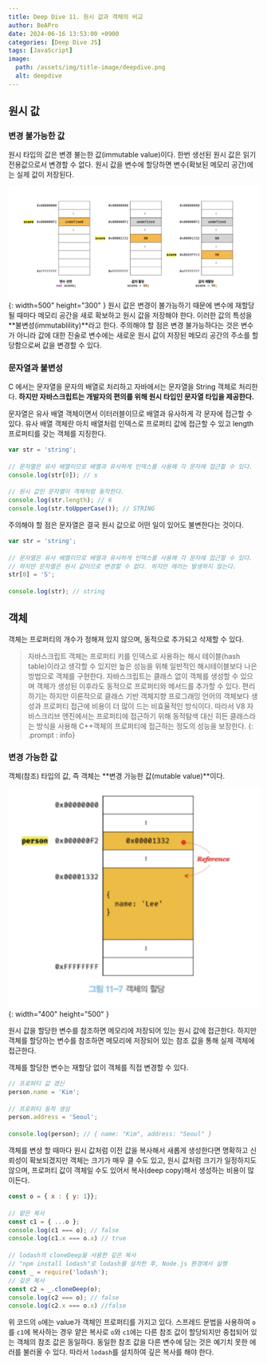 ```yaml
---
title: Deep Dive 11. 원시 값과 객체의 비교
author: BeAPro
date: 2024-06-16 13:53:00 +0900
categories: [Deep Dive JS]
tags: [JavaScript]
image:
  path: /assets/img/title-image/deepdive.png
  alt: deepdive
---
```

## **원시 값**
### 변경 불가능한 값
원시 타입의 값은 변경 불는한 값(immutable value)이다.
한번 생선된 원시 값은 읽기 전용값으로서 변경할 수 없다.
원시 값을 변수에 할당하면 변수(확보된 메모리 공간)에는 실제 값이 저장된다.

![Desktop View](/assets/img/deepdive/2024-06-16-deepdive-01.png){: width=500" height="300" }
원시 값은 변경이 불가능하기 때문에 변수에 재할당 될 때마다 메모리 공간을 새로 확보하고 원시 값을 저장해야 한다. 이러한 값의 특성을 **불변성(immutablility)**라고 한다.
주의해야 할 점은 변경 불가능하다는 것은 변수가 아니라 값에 대한 진술로 변수에는 새로운 원시 값이 저장된 메모리 공간의 주소를 할당함으로써 값을 변경할 수 있다.

### 문자열과 불변성
C 에서는 문자열을 문자의 배열로 처리하고 자바에서는 문자열을 String 객체로 처리한다.
**하지만 자바스크립트는 개발자의 편의를 위해 원시 타입인 문자열 타입을 제공한다.**

문자열은 유사 배열 객체이면서 이터러블이므로 배열과 유사하게 각 문자에 접근할 수 있다.
유사 배열 객체란 마치 배열처럼 인덱스로 프로퍼티 값에 접근할 수 있고 length 프로퍼티를 갖는 객체를 지징한다.
```js
var str = 'string';

// 문자열은 유사 배열이므로 배열과 유사하게 인덱스를 사용해 각 문자에 접근할 수 있다.
console.log(str[0]); // s

// 원시 값인 문자열이 객체처럼 동작한다.
console.log(str.length); // 6
console.log(str.toUpperCase()); // STRING
```

주의해야 할 점은 문자열은 결국 원시 값으로 어떤 일이 있어도 불변한다는 것이다.
```js
var str = 'string';

// 문자열은 유사 배열이므로 배열과 유사하게 인덱스를 사용해 각 문자에 접근할 수 있다.
// 하지만 문자열은 원시 값이므로 변경할 수 없다. 하지만 에러는 발생하지 않는다.
str[0] = 'S';

console.log(str); // string
```

## **객체**
객체는 프로퍼티의 개수가 정해져 있지 않으며, 동적으로 추가되고 삭제할 수 있다.
> 자바스크립트 객체는 프로퍼티 키를 인덱스로 사용하는 해시 테이블(hash table)이라고 생각할 수 있지만 높은 성능을 위해 일반적인 해시테이블보다 나은 방법으로 객체를 구현한다.
> 자바스크립트는 클래스 없이 객체를 생성할 수 있으며 객체가 생성된 이후라도 동적으로 프로퍼티와 메서드를 추가할 수 있다. 편리하기는 하지만 이론적으로 클래스 기반 객체지향 프로그래밍 언어의 객체보다 생성과 프로퍼티 접근에 비용이 더 많이 드는 비효율적인 방식이다.
> 따라서 V8 자바스크리브 엔진에서는 프로퍼티에 접근하기 위해 동적탐색 대신 히든 클래스라는 방식을 사용해 C++객체의 프로퍼티에 접근하는 정도의 성능을 보장한다.
{: .prompt : info}

### 변경 가능한 값
객체(참조) 타입의 값, 즉 객체는 **변경 가능한 값(mutable value)**이다.

![Desktop View](/assets/img/deepdive/2024-06-16-deepdive-02.png){: width="400" height="500" }

원시 값을 할당한 변수를 참조하면 메모리에 저장되어 있는 원시 값에 접근한다.
하지만 객체를 할당하는 변수를 참조하면 메모리에 저장되어 있는 참조 값을 통해 실제 객체에 접근한다.

객체를 할당한 변수는 재할당 없이 객체를 직접 변경할 수 있다.
```js
// 프로퍼티 값 갱신
person.name = 'Kim';

// 프로퍼티 동적 생성
person.address = 'Seoul';

console.log(person); // { name: "Kim", address: "Seoul" }
```
객체를 변셩 할 때마다 원시 값처럼 이전 값을 복사해서 새롭게 생성한다면 명확하고 신뢰성이 확보되겠지만 객체는 크기가 매우 클 수도 있고, 원시 값처럼 크기가 일정하지도 않으며, 프로퍼티 값이 객체일 수도 있어서 복사(deep copy)해서 생성하는 비용이 많이든다.

```js
const o = { x : { y: 1}};

// 얕은 복사
const c1 = { ...o };
console.log(c1 === o); // false
console.log(c1.x === o.x) // true

// lodash의 cloneDeep을 사용한 깊은 복사
// "npm install lodash"로 lodash를 설치한 후, Node.js 환경에서 실행
const _ = require('lodash');
// 깊은 복사
const c2 = _.cloneDeep(o);
console.log(c2 === o); // false
console.log(c2.x === o.x) //false
```
위 코드의 `o`에는 value가 객체인 프로퍼티를 가지고 있다.
스프레드 문법을 사용하여 `o`를 `c1`에 복사하는 경우 얕은 복사로 `o`와 `c1`에는 다른 참조 값이 할당되지만 중첩되어 있는 객체의 참조 값은 동일하다.
동일한 참조 값을 다른 변수에 담는 것은 예기치 못한 에러를 불러올 수 있다.
따라서 `lodash`를 설치하여 깊은 복사를 해야 한다.